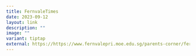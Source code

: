 ```yaml
---
title: FernvaleTimes
date: 2023-09-12
layout: link
description: ""
image: ""
variant: tiptap
external: https://https://www.fernvalepri.moe.edu.sg/parents-corner/fernvale-times-2024/
---
```

